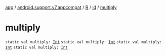 [app](../../../index.md) / [android.support.v7.appcompat](../../index.md) / [R](../index.md) / [id](index.md) / [multiply](.)

# multiply

`static val multiply: `[`Int`](https://kotlinlang.org/api/latest/jvm/stdlib/kotlin/-int/index.html)
`static val multiply: `[`Int`](https://kotlinlang.org/api/latest/jvm/stdlib/kotlin/-int/index.html)
`static val multiply: `[`Int`](https://kotlinlang.org/api/latest/jvm/stdlib/kotlin/-int/index.html)
`static val multiply: `[`Int`](https://kotlinlang.org/api/latest/jvm/stdlib/kotlin/-int/index.html)